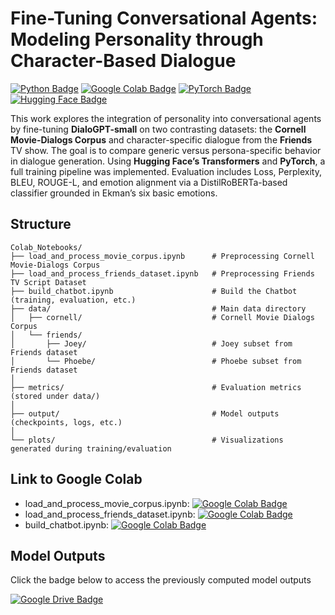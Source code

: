 # Fine-Tuning Conversational Agents: Modeling Personality through Character-Based Dialogue

[![Python Badge](https://img.shields.io/badge/Python-3776AB?logo=python&logoColor=fff&style=flat)](https://www.python.org/)
[![Google Colab Badge](https://img.shields.io/badge/Google%20Colab-F9AB00?logo=googlecolab&logoColor=fff&style=flat)](https://colab.google)
[![PyTorch Badge](https://img.shields.io/badge/PyTorch-EE4C2C?logo=pytorch&logoColor=fff&style=flat)](https://pytorch.org/)
[![Hugging Face Badge](https://img.shields.io/badge/Hugging%20Face-FFD21E?logo=huggingface&logoColor=000&style=flat)](https://huggingface.co/)

This work explores the integration of personality into conversational agents by fine-tuning **DialoGPT-small** on two contrasting datasets: the **Cornell Movie-Dialogs Corpus** and character-specific dialogue from the **Friends** TV show. The goal is to compare generic versus persona-specific behavior in dialogue generation. Using **Hugging Face’s Transformers** and **PyTorch**, a full training pipeline was implemented. Evaluation includes Loss, Perplexity, BLEU, ROUGE-L, and emotion alignment via a DistilRoBERTa-based classifier grounded in Ekman’s six basic emotions.

## Structure

```
Colab_Notebooks/
├── load_and_process_movie_corpus.ipynb      # Preprocessing Cornell Movie-Dialogs Corpus
├── load_and_process_friends_dataset.ipynb   # Preprocessing Friends TV Script Dataset
├── build_chatbot.ipynb                      # Build the Chatbot (training, evaluation, etc.)
├── data/                                    # Main data directory
│   ├── cornell/                             # Cornell Movie Dialogs Corpus
│   └── friends/                
│       ├── Joey/                            # Joey subset from Friends dataset
│       └── Phoebe/                          # Phoebe subset from Friends dataset
│
├── metrics/                                 # Evaluation metrics (stored under data/)
│
├── output/                                  # Model outputs (checkpoints, logs, etc.)
│
└── plots/                                   # Visualizations generated during training/evaluation
```

## Link to Google Colab
- load_and_process_movie_corpus.ipynb: [![Google Colab Badge](https://img.shields.io/badge/Google%20Colab-F9AB00?logo=googlecolab&logoColor=fff&style=flat-square)](https://colab.research.google.com/github/Sabaudian/Neural_Conversational_Agents_project/blob/main/load_and_process_movie_corpus.ipynb)
- load_and_process_friends_dataset.ipynb: [![Google Colab Badge](https://img.shields.io/badge/Google%20Colab-F9AB00?logo=googlecolab&logoColor=fff&style=flat-square)](https://colab.research.google.com/github/Sabaudian/Neural_Conversational_Agents_project/blob/main/load_and_process_friends_dataset.ipynb)
- build_chatbot.ipynb: [![Google Colab Badge](https://img.shields.io/badge/Google%20Colab-F9AB00?logo=googlecolab&logoColor=fff&style=flat-square)](https://drive.google.com/file/d/1J9UOfUoUKnvHuQhG09LO1p5ACFQ8b2b4/view?usp=sharing)

## Model Outputs
Click the badge below to access the previously computed model outputs 

[![Google Drive Badge](https://img.shields.io/badge/Google%20Drive-4285F4?logo=googledrive&logoColor=fff&style=flat)](https://drive.google.com/drive/folders/1qFKbtXcUyIPHLnDlEJcrN3Ms0yCKVzhv?usp=share_link)

